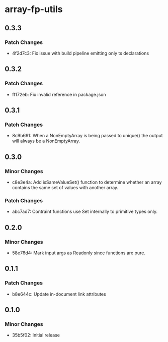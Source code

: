 # array-fp-utils

## 0.3.3

### Patch Changes

- 4f2d7c3: Fix issue with build pipeline emitting only ts declarations

## 0.3.2

### Patch Changes

- ff172eb: Fix invalid reference in package.json

## 0.3.1

### Patch Changes

- 8c9b691: When a NonEmptyArray is being passed to unique() the output will always be a NonEmptyArray.

## 0.3.0

### Minor Changes

- c8e3e4a: Add isSameValueSet() function to determine whether an array contains the same set of values with another array.

### Patch Changes

- abc7ad7: Contraint functions use Set internally to primitive types only.

## 0.2.0

### Minor Changes

- 58e76d4: Mark input args as Readonly since functions are pure.

## 0.1.1

### Patch Changes

- b8e644c: Update in-document link attributes

## 0.1.0

### Minor Changes

- 35b5f02: Initial release

